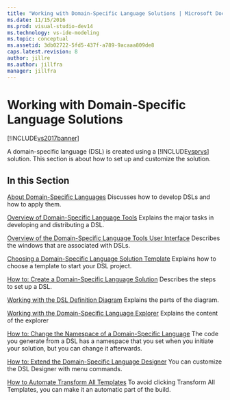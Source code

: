 ```yaml
---
title: "Working with Domain-Specific Language Solutions | Microsoft Docs"
ms.date: 11/15/2016
ms.prod: visual-studio-dev14
ms.technology: vs-ide-modeling
ms.topic: conceptual
ms.assetid: 3db02722-5fd5-437f-a789-9acaaa809de8
caps.latest.revision: 8
author: jillre
ms.author: jillfra
manager: jillfra
---
```

# Working with Domain-Specific Language Solutions
[!INCLUDE[vs2017banner](../includes/vs2017banner.md)]

A domain-specific language (DSL) is created using a [!INCLUDE[vsprvs](../includes/vsprvs-md.md)] solution. This section is about how to set up and customize the solution.

## In this Section
 [About Domain-Specific Languages](../modeling/about-domain-specific-languages.md)
 Discusses how to develop DSLs and how to apply them.

 [Overview of Domain-Specific Language Tools](../modeling/overview-of-domain-specific-language-tools.md)
 Explains the major tasks in developing and distributing a DSL.

 [Overview of the Domain-Specific Language Tools User Interface](../modeling/overview-of-the-domain-specific-language-tools-user-interface.md)
 Describes the windows that are associated with DSLs.

 [Choosing a Domain-Specific Language Solution Template](../modeling/choosing-a-domain-specific-language-solution-template.md)
 Explains how to choose a template to start your DSL project.

 [How to: Create a Domain-Specific Language Solution](../modeling/how-to-create-a-domain-specific-language-solution.md)
 Describes the steps to set up a DSL.

 [Working with the DSL Definition Diagram](../modeling/working-with-the-dsl-definition-diagram.md)
 Explains the parts of the diagram.

 [Working with the Domain-Specific Language Explorer](../modeling/working-with-the-domain-specific-language-explorer.md)
 Explains the content of the explorer

 [How to: Change the Namespace of a Domain-Specific Language](../modeling/how-to-change-the-namespace-of-a-domain-specific-language.md)
 The code you generate from a DSL has a namespace that you set when you initiate your solution, but you can change it afterwards.

 [How to: Extend the Domain-Specific Language Designer](../modeling/how-to-extend-the-domain-specific-language-designer.md)
 You can customize the DSL Designer with menu commands.

 [How to Automate Transform All Templates](https://msdn.microsoft.com/b63cfe20-fe5e-47cc-9506-59b29bca768a)
 To avoid clicking Transform All Templates, you can make it an automatic part of the build.

